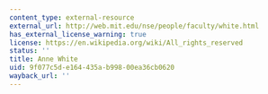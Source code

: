 ```yaml
---
content_type: external-resource
external_url: http://web.mit.edu/nse/people/faculty/white.html
has_external_license_warning: true
license: https://en.wikipedia.org/wiki/All_rights_reserved
status: ''
title: Anne White
uid: 9f077c5d-e164-435a-b998-00ea36cb0620
wayback_url: ''
---
```

